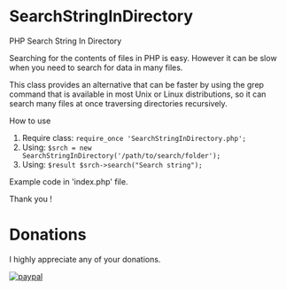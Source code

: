 # SearchStringInDirectory
PHP Search String In Directory

Searching for the contents of files in PHP is easy. However it can be slow when you need to search for data in many files.

This class provides an alternative that can be faster by using the grep command that is available in most Unix or Linux distributions, so it can search many files at once traversing directories recursively.

How to use
 1. Require class: `require_once 'SearchStringInDirectory.php';`
 2. Using: `$srch = new SearchStringInDirectory('/path/to/search/folder');`
 2. Using: `$result $srch->search("Search string");`

Example code in 'index.php' file.

Thank you !

# Donations
I highly appreciate any of your donations.

[![paypal](https://www.paypalobjects.com/en_US/i/btn/btn_donateCC_LG.gif)](https://www.paypal.com/cgi-bin/webscr?cmd=_s-xclick&hosted_button_id=FLHJAF2ECGXGQ)